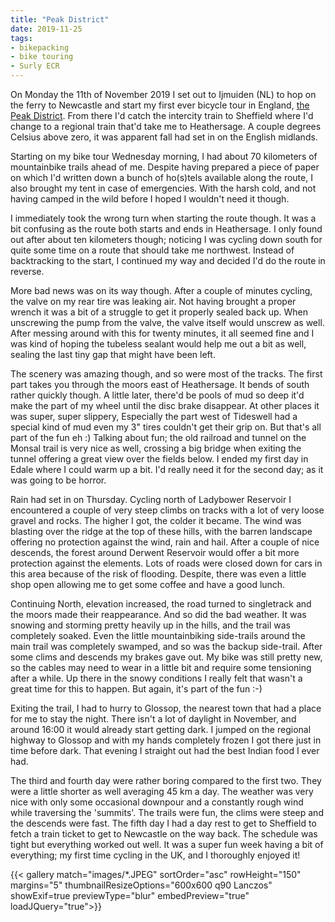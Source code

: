 ```yaml
---
title: "Peak District"
date: 2019-11-25
tags:
- bikepacking
- bike touring
- Surly ECR
---
```


On Monday the 11th of November 2019 I set out to Ijmuiden (NL) to hop on the ferry to Newcastle and start my first ever bicycle tour in England, [the Peak District](https://bikepacking.com/routes/dark-white-peak-peek/). From there I'd catch the intercity train to Sheffield where I'd change to a regional train that'd take me to Heathersage. A couple degrees Celsius above zero, it was apparent fall had set in on the English midlands.

Starting on my bike tour Wednesday morning, I had about 70 kilometers of mountainbike trails ahead of me. Despite having prepared a piece of paper on which I'd written down a bunch of ho(s)tels available along the route, I also brought my tent in case of emergencies. With the harsh cold, and not having camped in the wild before I hoped I wouldn't need it though.

I immediately took the wrong turn when starting the route though. It was a bit confusing as the route both starts and ends in Heathersage. I only found out after about ten kilometers though; noticing I was cycling down south for quite some time on a route that should take me northwest. Instead of backtracking to the start, I continued my way and decided I'd do the route in reverse.

More bad news was on its way though. After a couple of minutes cycling, the valve on my rear tire was leaking air. Not having brought a proper wrench it was a bit of a struggle to get it properly sealed back up. When unscrewing the pump from the valve, the valve itself would unscrew as well. After messing around with this for twenty minutes, it all seemed fine and I was kind of hoping the tubeless sealant would help me out a bit as well, sealing the last tiny gap that might have been left.

The scenery was amazing though, and so were most of the tracks. The first part takes you through the moors east of Heathersage. It bends of south rather quickly though. A little later, there'd be pools of mud so deep it'd make the part of my wheel until the disc brake disappear. At other places it was super, super slippery, Especially the part west of Tideswell had a special kind of mud even my 3" tires couldn't get their grip on. But that's all part of the fun eh :) Talking about fun; the old railroad and tunnel on the Monsal trail is very nice as well, crossing a big bridge when exiting the tunnel offering a great view over the fields below. I ended my first day in Edale where I could warm up a bit. I'd really need it for the second day; as it was going to be horror.

Rain had set in on Thursday. Cycling north of Ladybower Reservoir I encountered a couple of very steep climbs on tracks with a lot of very loose gravel and rocks. The higher I got, the colder it became. The wind was blasting over the ridge at the top of these hills, with the barren landscape offering no protection against the wind, rain and hail. After a couple of nice descends, the forest around Derwent Reservoir would offer a bit more protection against the elements. Lots of roads were closed down for cars in this area because of the risk of flooding. Despite, there was even a little shop open allowing me to get some coffee and have a good lunch.

Continuing North, elevation increased, the road turned to singletrack and the moors made their reappearance. And so did the bad weather. It was snowing and storming pretty heavily up in the hills, and the trail was completely soaked. Even the little mountainbiking side-trails around the main trail was completely swamped, and so was the backup side-trail. After some clims and descends my brakes gave out. My bike was still pretty new, so the cables may need to wear in a little bit and require some tensioning after a while. Up there in the snowy conditions I really felt that wasn't a great time for this to happen. But again, it's part of the fun :-)

Exiting the trail, I had to hurry to Glossop, the nearest town that had a place for me to stay the night. There isn't a lot of daylight in November, and around 16:00 it would already start getting dark. I jumped on the regional highway to Glossop and with my hands completely frozen I got there just in time before dark. That evening I straight out had the best Indian food I ever had.

The third and fourth day were rather boring compared to the first two. They were a little shorter as well averaging 45 km a day. The weather was very nice with only some occasional downpour and a constantly rough wind while traversing the 'summits'. The trails were fun, the clims were steep and the descends were fast. The fifth day I had a day rest to get to Sheffield to fetch a train ticket to get to Newcastle on the way back. The schedule was tight but everything worked out well. It was a super fun week having a bit of everything; my first time cycling in the UK, and I thoroughly enjoyed it!


{{< gallery match="images/*.JPEG" sortOrder="asc" rowHeight="150" margins="5" thumbnailResizeOptions="600x600 q90 Lanczos" showExif=true previewType="blur" embedPreview="true" loadJQuery="true">}}
